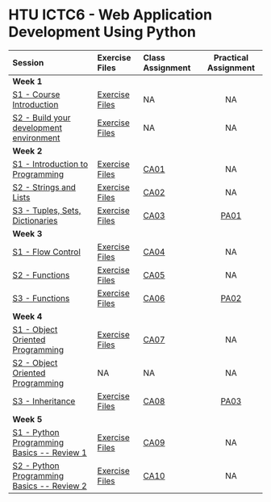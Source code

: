 # HTU ICTC6 - Web Application Development Using Python 

| Session                                                        | Exercise Files            | Class Assignment             |     Practical Assignment     |
| :------------------------------------------------------------- | :------------------------ | :--------------------------- | :--------------------------: |
| **Week 1**                                                     |
| [S1 - Course Introduction](./W1/lecture-notes/)                | [Exercise Files](./W1/S1) | NA                           |              NA              |
| [S2 - Build your development environment](./W1/lecture-notes/) | [Exercise Files](./W1/S2) | NA                           |              NA              |
| **Week 2**                                                     |
| [S1 - Introduction to Programming](./W2/lecture-notes/)        | [Exercise Files](./W2/S1) | [CA01](./W2/S1/CA01/CA01.md) |              NA              |
| [S2 - Strings and Lists](./W2/lecture-notes/)                  | [Exercise Files](./W2/S2) | [CA02](./W2/S2/CA02/CA02.md) |              NA              |
| [S3 - Tuples, Sets, Dictionaries](./W2/lecture-notes/)         | [Exercise Files](./W2/S3) | [CA03](./W2/S3/CA03/CA03.md) | [PA01](./W2/S3/PA01/PA01.md) |
| **Week 3**                                                     |
| [S1 - Flow Control](./W3/lecture-notes/)                       | [Exercise Files](./W3/S1) | [CA04](./W3/S1/CA04/CA04.md) |              NA              |
| [S2 - Functions](./W3/lecture-notes/)                          | [Exercise Files](./W3/S2) | [CA05](./W3/S2/CA05/CA05.md) |              NA              |
| [S3 - Functions](./W3/lecture-notes/)                          | [Exercise Files](./W3/S3) | [CA06](./W3/S3/CA06/CA06.md) | [PA02](./W3/S3/PA02/PA02.md) |
| **Week 4**                                                     |
| [S1 - Object Oriented Programming](./W4/lecture-notes/)        | [Exercise Files](./W4/S1) | [CA07](./W4/S1/CA07/CA07.md) |              NA              |
| [S2 - Object Oriented Programming](./W4/lecture-notes/)        | NA                        | NA                           |              NA              |
| [S3 - Inheritance](./W4/lecture-notes/)                        | [Exercise Files](./W4/S3) | [CA08](./W4/S3/CA08/CA08.md) | [PA03](./W4/S3/PA03/PA03.md) |
| **Week 5**                                                     |
|[S1 - Python Programming Basics -- Review 1](./W5/)             | [Exercise Files](./W5/) | [CA09](./W5/S1/CA09/CA09.md) | NA |
|[S2 - Python Programming Basics -- Review 2](./W5/)             | [Exercise Files](./W5/) | [CA10](./W5/S2/CA10/CA10.md) | NA |